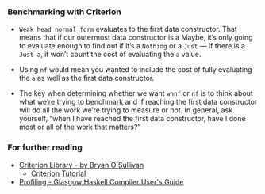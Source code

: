 ### Benchmarking with Criterion
 - `Weak head normal form` evaluates to the first data constructor. That means that if our outermost data constructor is a Maybe,
   it’s only going to evaluate enough to find out if it’s a `Nothing` or a `Just` — if there is a `Just a`, it won’t count the cost
   of evaluating the `a` value.

 - Using `nf` would mean you wanted to include the cost of fully evaluating the `a` as well as the first data constructor.

 - The key when determining whether we want `whnf` or `nf` is to think about what we’re trying to benchmark and if reaching the first
   data constructor will do all the work we’re trying to measure or not. In general, ask yourself, “when I have reached the first data
   constructor, have I done most or all of the work that matters?”

### For further reading
 - [Criterion Library - by Bryan O'Sullivan](http://www.serpentine.com/criterion/)   
   - [Criterion Tutorial](http://www.serpentine.com/criterion/tutorial.html)   
 - [Profiling - Glasgow Haskell Compiler User's Guide](https://downloads.haskell.org/~ghc/latest/docs/html/users_guide/profiling.html)
